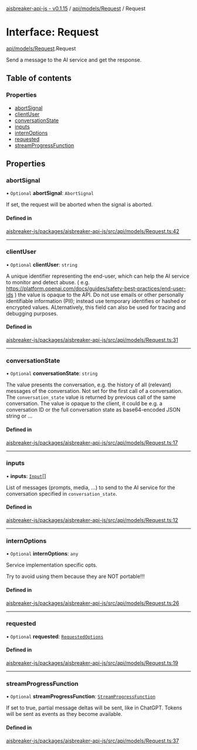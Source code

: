 [aisbreaker-api-js - v0.1.15](../README.md) / [api/models/Request](../modules/api_models_Request.md) / Request

# Interface: Request

[api/models/Request](../modules/api_models_Request.md).Request

Send a message to the AI service and get the response.

## Table of contents

### Properties

- [abortSignal](api_models_Request.Request.md#abortsignal)
- [clientUser](api_models_Request.Request.md#clientuser)
- [conversationState](api_models_Request.Request.md#conversationstate)
- [inputs](api_models_Request.Request.md#inputs)
- [internOptions](api_models_Request.Request.md#internoptions)
- [requested](api_models_Request.Request.md#requested)
- [streamProgressFunction](api_models_Request.Request.md#streamprogressfunction)

## Properties

### abortSignal

• `Optional` **abortSignal**: `AbortSignal`

If set, the request will be aborted when the signal is aborted.

#### Defined in

[aisbreaker-js/packages/aisbreaker-api-js/src/api/models/Request.ts:42](https://github.com/aisbreaker/aisbreaker-js/blob/develop/packages/aisbreaker-api-js/src/api/models/Request.ts#L42)

___

### clientUser

• `Optional` **clientUser**: `string`

A unique identifier representing the end-user, which can help the AI service to monitor and detect abuse. ( e.g. https://platform.openai.com/docs/guides/safety-best-practices/end-user-ids ) the value is opaque to the API. Do not use emails or other personally identifiable information (PII); instead use temporary identifies or hashed or encrypted values. ALternatively, this field can also be used for tracing and debugging purposes.

#### Defined in

[aisbreaker-js/packages/aisbreaker-api-js/src/api/models/Request.ts:31](https://github.com/aisbreaker/aisbreaker-js/blob/develop/packages/aisbreaker-api-js/src/api/models/Request.ts#L31)

___

### conversationState

• `Optional` **conversationState**: `string`

The value presents the conversation, e.g. the history of all (relevant) messages of the conversation. Not set for the first call of a conversation. The `conversation_state` value is returned by previous call of the same conversation. The value is opaque to the client, it could be e.g. a conversation ID or the full conversation state as base64-encoded JSON string or ...

#### Defined in

[aisbreaker-js/packages/aisbreaker-api-js/src/api/models/Request.ts:17](https://github.com/aisbreaker/aisbreaker-js/blob/develop/packages/aisbreaker-api-js/src/api/models/Request.ts#L17)

___

### inputs

• **inputs**: [`Input`](api_models_Input.Input.md)[]

List of messages (prompts, media, ...) to send to the AI service for the conversation specified in `conversation_state`.

#### Defined in

[aisbreaker-js/packages/aisbreaker-api-js/src/api/models/Request.ts:12](https://github.com/aisbreaker/aisbreaker-js/blob/develop/packages/aisbreaker-api-js/src/api/models/Request.ts#L12)

___

### internOptions

• `Optional` **internOptions**: `any`

Service implementation specific opts.

Try to avoid using them because they are NOT portable!!!

#### Defined in

[aisbreaker-js/packages/aisbreaker-api-js/src/api/models/Request.ts:26](https://github.com/aisbreaker/aisbreaker-js/blob/develop/packages/aisbreaker-api-js/src/api/models/Request.ts#L26)

___

### requested

• `Optional` **requested**: [`RequestedOptions`](api_models_RequestedOptions.RequestedOptions.md)

#### Defined in

[aisbreaker-js/packages/aisbreaker-api-js/src/api/models/Request.ts:19](https://github.com/aisbreaker/aisbreaker-js/blob/develop/packages/aisbreaker-api-js/src/api/models/Request.ts#L19)

___

### streamProgressFunction

• `Optional` **streamProgressFunction**: [`StreamProgressFunction`](../modules/api_models_Request.md#streamprogressfunction)

If set to true, partial message deltas will be sent, like in ChatGPT.
Tokens will be sent as events as they become available.

#### Defined in

[aisbreaker-js/packages/aisbreaker-api-js/src/api/models/Request.ts:37](https://github.com/aisbreaker/aisbreaker-js/blob/develop/packages/aisbreaker-api-js/src/api/models/Request.ts#L37)
